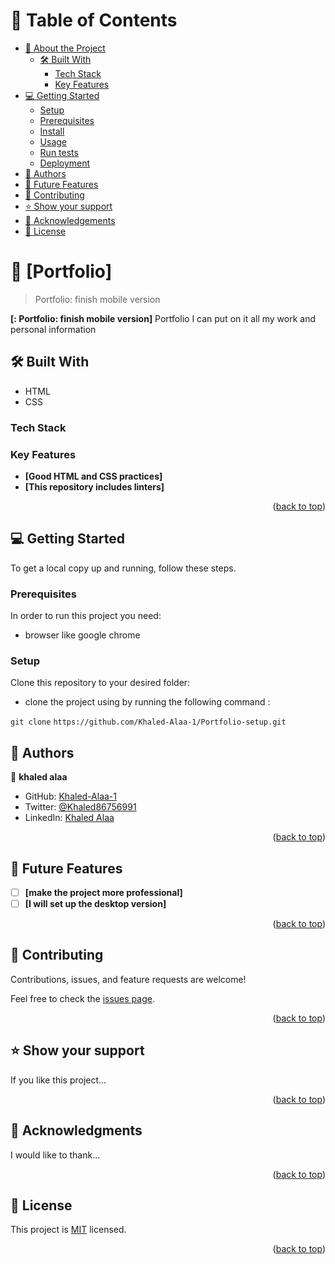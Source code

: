 <a name="readme-top"></a>

<!--
HOW TO USE:
This is an example of how you may give instructions on setting up your project locally.

Modify this file to match your project and remove sections that don't apply.

REQUIRED SECTIONS:
- Table of Contents
- About the Project
  - Built With
  - Live Demo
- Getting Started
- Authors
- Future Features
- Contributing
- Show your support
- Acknowledgements
- License

After you're finished please remove all the comments and instructions!
-->



<!-- TABLE OF CONTENTS -->

# 📗 Table of Contents

- [📖 About the Project](#about-project)
  - [🛠 Built With](#built-with)
    - [Tech Stack](#tech-stack)
    - [Key Features](#key-features)
- [💻 Getting Started](#getting-started)
  - [Setup](#setup)
  - [Prerequisites](#prerequisites)
  - [Install](#install)
  - [Usage](#usage)
  - [Run tests](#run-tests)
  - [Deployment](#triangular_flag_on_post-deployment)
- [👥 Authors](#authors)
- [🔭 Future Features](#future-features)
- [🤝 Contributing](#contributing)
- [⭐️ Show your support](#support)
- [🙏 Acknowledgements](#acknowledgements)
- [📝 License](#license)

<!-- PROJECT DESCRIPTION -->

# 📖 [Portfolio] <a name="about-project"></a>

>Portfolio: finish mobile version 

**[: Portfolio: finish mobile version]** Portfolio I can put on it all my work and personal information

## 🛠 Built With <a name="built-with">

- HTML
- CSS

</a>

### Tech Stack <a name="tech-stack"></a>


<!-- Features -->

### Key Features <a name="key-features"></a>

- **[Good HTML and CSS practices]**
- **[This repository includes linters]**


<p align="right">(<a href="#readme-top">back to top</a>)</p>

<!-- GETTING STARTED -->

## 💻 Getting Started <a name="getting-started"></a>

To get a local copy up and running, follow these steps.

### Prerequisites

In order to run this project you need:

- browser like google chrome

### Setup

Clone this repository to your desired folder:

- clone the project using by running the following command :

`git clone`
`https://github.com/Khaled-Alaa-1/Portfolio-setup.git`




<!-- AUTHORS -->

## 👥 Authors <a name="authors"></a>

👤 **khaled alaa**

- GitHub: [Khaled-Alaa-1](https://github.com/Khaled-Alaa-1)
- Twitter: [@Khaled86756991](https://twitter.com/Khaled86756991)
- LinkedIn: [Khaled Alaa](https://www.linkedin.com/in/khaled-alaa-594bb9256/)

<p align="right">(<a href="#readme-top">back to top</a>)</p>

<!-- FUTURE FEATURES -->

## 🔭 Future Features <a name="future-features"></a>

- [ ] **[make the project more professional]**
- [ ] **[I will set up the desktop version]**

<p align="right">(<a href="#readme-top">back to top</a>)</p>

<!-- CONTRIBUTING -->

## 🤝 Contributing <a name="contributing"></a>

Contributions, issues, and feature requests are welcome!

Feel free to check the [issues page](../../issues/).

<p align="right">(<a href="#readme-top">back to top</a>)</p>

<!-- SUPPORT -->

## ⭐️ Show your support <a name="support"></a>


If you like this project...

<p align="right">(<a href="#readme-top">back to top</a>)</p>

<!-- ACKNOWLEDGEMENTS -->

## 🙏 Acknowledgments <a name="acknowledgements"></a>


I would like to thank...

<p align="right">(<a href="#readme-top">back to top</a>)</p>

<!-- LICENSE -->

## 📝 License <a name="license"></a>

This project is [MIT](https://github.com/Khaled-Alaa-1/Portfolio-setup/blob/Portfolio-finish-mobile-version/MIT.md) licensed.



<p align="right">(<a href="#readme-top">back to top</a>)</p>
